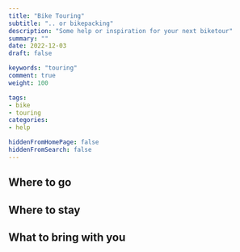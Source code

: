 ```yaml
---
title: "Bike Touring"
subtitle: ".. or bikepacking"
description: "Some help or inspiration for your next biketour"
summary: ""
date: 2022-12-03
draft: false

keywords: "touring"
comment: true
weight: 100

tags:
- bike
- touring
categories:
- help

hiddenFromHomePage: false
hiddenFromSearch: false
---
```


## Where to go

## Where to stay

## What to bring with you

